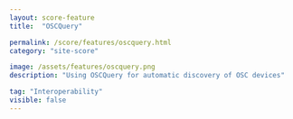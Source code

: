 ```yaml
---
layout: score-feature
title:  "OSCQuery"

permalink: /score/features/oscquery.html
category: "site-score"

image: /assets/features/oscquery.png
description: "Using OSCQuery for automatic discovery of OSC devices"

tag: "Interoperability"
visible: false
---
```


